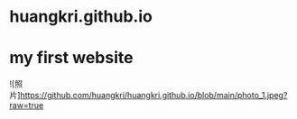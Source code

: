 # huangkri.github.io
# my first website
![照片]https://github.com/huangkri/huangkri.github.io/blob/main/photo_1.jpeg?raw=true